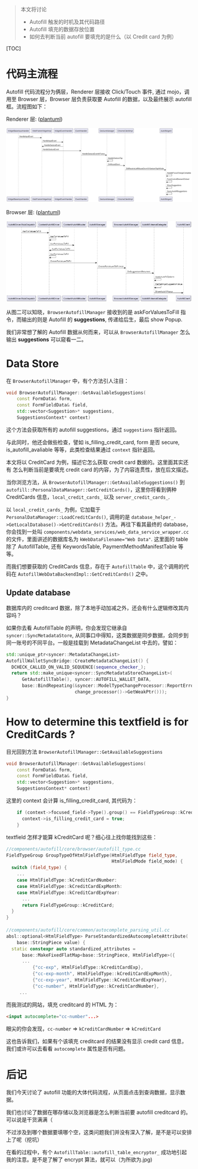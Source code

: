 > 本文将讨论
>
> *  Autofill 触发的时机及其代码路径
> * Autofill 填充的数据存放位置
> * 如何去判断当前 autofill 要填充的是什么（以 Credit card 为例）

[TOC]

# 代码主流程

Autofill 代码流程分为俩层，Renderer 层接收 Click/Touch 事件, 通过 mojo，调用至 Browser 层，Browser 层负责获取要 Autofill 的数据，以及最终展示 autofill 框。流程图如下：

Renderer 层: ([plantuml](src/autofill-render-layer-flow.plantuml))

![autofill-render-layer-flow](res/autofill-render-layer-flow.png)

Browser 层: ([plantuml](src/autofill-browser-layer-flow.plantuml))

![autofill-browser-layer-flow](res/autofill-browser-layer-flow.png)

从图二可以知晓，`BrowserAutofillManager` 接收到的是 askForValuesToFill 指令，而输出的则是 Autofill 的 **suggestions**, 传递给后生，最后 show Popup.

我们非常想了解的 Autofill 数据从何而来，可以从 `BrowserAutofillManager` 怎么输出 **suggestions** 可以窥看一二。

# Data Store

在 `BrowserAutofillManager` 中，有个方法引人注目：

```c++
void BrowserAutofillManager::GetAvailableSuggestions(
    const FormData& form,
    const FormFieldData& field,
    std::vector<Suggestion>* suggestions,
    SuggestionsContext* context)
```

这个方法会获取所有的 autofill suggestions，通过 `suggestions` 指针返回。

与此同时，他还会做些检查，譬如 is_filling_credit_card, form 是否 secure, is_autofill_avaliable 等等，此类检查结果通过 `context` 指针返回。

本文将以 CreditCard 为例，描述它怎么获取 credit card 数据的。这里面其实还有 怎么判断当前是要填充 credit card 的内容，为了内容连贯性，放在后文描述。

当你浏览方法，从 `BrowserAutofillManager::GetAvailableSuggestions()` 到 `autofill::PersonalDataManager::GetCreditCards()`，这里你将看到俩种 CreditCards 信息，`local_credit_cards_` 以及 `server_credit_cards_`. 

以 `local_credit_cards_` 为例，它加载于 `PersonalDataManager::LoadCreditCards()`, 调用的是 `database_helper_->GetLocalDatabase()->GetCreditCards()` 方法。再往下看其最终的 database，你会找到一处叫 `components/webdata_services/web_data_service_wrapper.cc` 的文件，里面讲述的数据库名为 `kWebDataFilename="Web Data"`. 这里面的 table 除了 AutofillTable, 还有 KeywordsTable, PaymentMethodManifestTable 等等。

而我们想要获取的 CreditCards 信息，存在于 `AutofillTable` 中，这个调用的代码在 `AutofillWebDataBackendImpl::GetCreditCards()` 之中。

## Update database

数据库内的 creditcard 数据，除了本地手动加减之外，还会有什么逻辑修改其内容吗？

如果你去看 AutofillTable 的声明，你会发现它继承自 `syncer::SyncMetadataStore`, 从同事口中得知，这类数据是同步数据，会同步到同一账号的不同平台。一般是挂载到 MetadataChangeList 中去的，譬如：

```c++
std::unique_ptr<syncer::MetadataChangeList>
AutofillWalletSyncBridge::CreateMetadataChangeList() {
  DCHECK_CALLED_ON_VALID_SEQUENCE(sequence_checker_);
  return std::make_unique<syncer::SyncMetadataStoreChangeList>(
      GetAutofillTable(), syncer::AUTOFILL_WALLET_DATA,
      base::BindRepeating(&syncer::ModelTypeChangeProcessor::ReportError,
                          change_processor()->GetWeakPtr()));
}
```

# How to determine this textfield is for CreditCards ?

目光回到方法 `BrowserAutofillManager::GetAvailableSuggestions`

```c++
void BrowserAutofillManager::GetAvailableSuggestions(
    const FormData& form,
    const FormFieldData& field,
    std::vector<Suggestion>* suggestions,
    SuggestionsContext* context)
```

这里的 context 会计算 is_filling_credit_card, 其代码为：

```c++
    if (context->focused_field->Type().group() == FieldTypeGroup::kCreditCard) {
      context->is_filling_credit_card = true;
    }
```

textfield 怎样才能算 kCreditCard 呢？细心往上找你能找到这些：

```c++
//components/autofill/core/browser/autofill_type.cc
FieldTypeGroup GroupTypeOfHtmlFieldType(HtmlFieldType field_type,
                                        HtmlFieldMode field_mode) {
  switch (field_type) {
    ...
    case HtmlFieldType::kCreditCardNumber:
    case HtmlFieldType::kCreditCardExpMonth:
    case HtmlFieldType::kCreditCardExpYear:
      ...
      return FieldTypeGroup::kCreditCard;
  }
}

//components/autofill/core/common/autocomplete_parsing_util.cc
absl::optional<HtmlFieldType> ParseStandardizedAutocompleteAttribute(
    base::StringPiece value) {
  static constexpr auto standardized_attributes =
      base::MakeFixedFlatMap<base::StringPiece, HtmlFieldType>({
      ...
          {"cc-exp", HtmlFieldType::kCreditCardExp},
          {"cc-exp-month", HtmlFieldType::kCreditCardExpMonth},
          {"cc-exp-year", HtmlFieldType::kCreditCardExpYear},
          {"cc-number", HtmlFieldType::kCreditCardNumber},
     ...
```

而我测试的网站，填充 creditcard 的 HTML 为：

```html
<input autocomplete="cc-number"...>
```

眼尖的你会发现，`cc-number` => `kCreditCardNumber` => `kCreditCard`

这也告诉我们，如果有个该填充 creditcard 的结果没有显示 credit card 信息，我们或许可以去看看 `autocomplete` 属性是否有问题。

# 后记

我们今天讨论了 autofill 功能的大体代码流程，从页面点击到查询数据，显示数据。

我们也讨论了数据在哪存储以及浏览器是怎么判断当前要 autofill creditcard 的。可以说是干货满满（

不过涉及到哪个数据要填哪个空，这类问题我们并没有深入了解，是不是可以安排上了呢（挖坑）

在看的过程中，有个 `AutofillTable::autofill_table_encryptor_` 成功地引起我的注意。是不是了解了 encrypt 算法，就可以（为所欲为.jpg)

